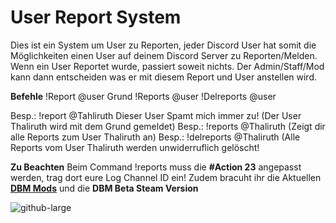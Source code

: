 # User Report System

Dies ist ein System um User zu Reporten, jeder Discord User hat somit die Möglichkeiten einen User auf deinem Discord Server zu Reporten/Melden. Wenn ein User Reportet wurde, passiert soweit nichts. Der Admin/Staff/Mod kann dann entscheiden was er mit diesem Report und User anstellen wird.

**Befehle**
!Report @user Grund
!Reports @user
!Delreports @user

Besp.: !report @Tahliruth Dieser User Spamt mich immer zu! (Der User Thaliruth wird mit dem Grund gemeldet)
Besp.: !reports @Thaliruth (Zeigt dir alle Reports zum User Thaliruth an)
Besp.: !delreports @Thaliruth (Alle Reports vom User Thaliruth werden unwiderruflich gelöscht!

**Zu Beachten**
Beim Command !reports muss die **#Action 23** angepasst werden, trag dort eure Log Channel ID ein!
Zudem bracuht ihr die Aktuellen **[DBM Mods](https://github.com/Discord-Bot-Maker-Mods/DBM-Mods)** und die **DBM Beta Steam Version**

![github-large](https://i.imgur.com/yZ6uewE.gif)
